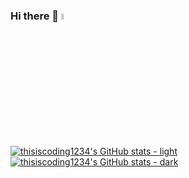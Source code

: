 ### Hi there 👋 <img src="https://api.dicebear.com/6.x/icons/svg?seed=thisiscoding1234&scale=120&radius=50&backgroundColor=ffcc80,90caf9&backgroundType=gradientLinear&backgroundRotation=360,-360" alt="avatar" style="height:5%;width:5%;" />


[![thisiscoding1234's GitHub stats - light](https://github-readme-stats.vercel.app/api?username=thisiscoding1234&theme=solarized-light&show_icons=true&show=reviews,discussions_started,discussions_answered,prs_merged,prs_merged_percentage#gh-light-mode-only)](https://github.com/anuraghazra/github-readme-stats#gh-light-mode-only)
[![thisiscoding1234's GitHub stats - dark](https://github-readme-stats.vercel.app/api?username=thisiscoding1234&theme=solarized-dark&show_icons=true&show=reviews,discussions_started,discussions_answered,prs_merged,prs_merged_percentage#gh-dark-mode-only)](https://github.com/anuraghazra/github-readme-stats#gh-dark-mode-only)
